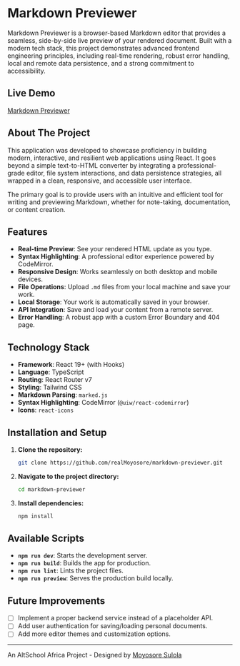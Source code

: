 # Markdown Previewer

Markdown Previewer is a browser-based Markdown editor that provides a seamless, side-by-side live preview of your rendered document. Built with a modern tech stack, this project demonstrates advanced frontend engineering principles, including real-time rendering, robust error handling, local and remote data persistence, and a strong commitment to accessibility.

## Live Demo

[Markdown Previewer]()

## About The Project

This application was developed to showcase proficiency in building modern, interactive, and resilient web applications using React. It goes beyond a simple text-to-HTML converter by integrating a professional-grade editor, file system interactions, and data persistence strategies, all wrapped in a clean, responsive, and accessible user interface.

The primary goal is to provide users with an intuitive and efficient tool for writing and previewing Markdown, whether for note-taking, documentation, or content creation.

## Features

- **Real-time Preview**: See your rendered HTML update as you type.
- **Syntax Highlighting**: A professional editor experience powered by CodeMirror.
- **Responsive Design**: Works seamlessly on both desktop and mobile devices.
- **File Operations**: Upload `.md` files from your local machine and save your work.
- **Local Storage**: Your work is automatically saved in your browser.
- **API Integration**: Save and load your content from a remote server.
- **Error Handling**: A robust app with a custom Error Boundary and 404 page.

## Technology Stack

- **Framework**: React 19+ (with Hooks)
- **Language**: TypeScript
- **Routing**: React Router v7
- **Styling**: Tailwind CSS
- **Markdown Parsing**: `marked.js`
- **Syntax Highlighting**: CodeMirror (`@uiw/react-codemirror`)
- **Icons**: `react-icons`

## Installation and Setup

1. **Clone the repository:**

    ```bash
    git clone https://github.com/realMoyosore/markdown-previewer.git
    ```

2. **Navigate to the project directory:**

    ```bash
    cd markdown-previewer
    ```

3. **Install dependencies:**

    ```bash
    npm install
    ```

## Available Scripts

- **`npm run dev`**: Starts the development server.
- **`npm run build`**: Builds the app for production.
- **`npm run lint`**: Lints the project files.
- **`npm run preview`**: Serves the production build locally.

## Future Improvements

- [ ] Implement a proper backend service instead of a placeholder API.
- [ ] Add user authentication for saving/loading personal documents.
- [ ] Add more editor themes and customization options.

---
An AltSchool Africa Project - Designed by [Moyosore Sulola](https://www.linkedin.com/in/moyosore-sulola/)
